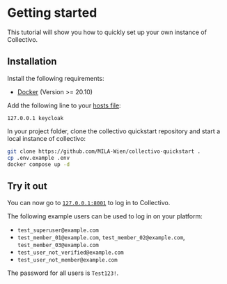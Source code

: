 # Getting started

This tutorial will show you how to quickly set up your own instance of Collectivo.

## Installation

Install the following requirements:

- [Docker](https://docs.docker.com/get-docker/) (Version >= 20.10)

Add the following line to your [hosts file](https://www.howtogeek.com/27350/beginner-geek-how-to-edit-your-hosts-file/):

```title="etc/hosts"
127.0.0.1 keycloak
```

In your project folder, clone the collectivo quickstart repository and start a local instance of collectivo:

```sh
git clone https://github.com/MILA-Wien/collectivo-quickstart .
cp .env.example .env
docker compose up -d
```

## Try it out

You can now go to [`127.0.0.1:8001`](http://127.0.0.1:8001) to log in to Collectivo.

The following example users can be used to log in on your platform:

- `test_superuser@example.com`
- `test_member_01@example.com`, `test_member_02@example.com`, `test_member_03@example.com`
- `test_user_not_verified@example.com`
- `test_user_not_member@example.com`

The password for all users is `Test123!`.
